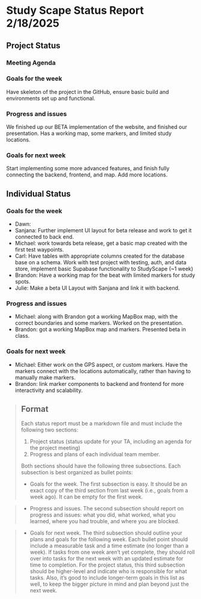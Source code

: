 # Study Scape Status Report 2/18/2025

## Project Status

### Meeting Agenda

### Goals for the week
Have skeleton of the project in the GitHub, ensure basic build and environments set up and functional.

### Progress and issues
We finished up our BETA implementation of the website, and finished our presentation. Has a working map, some markers, and limited study locations. 

### Goals for next week
Start implementing some more advanced features, and finish fully connecting the backend, frontend, and map. Add more locations. 

## Individual Status

### Goals for the week
- Dawn:
- Sanjana: Further implement UI layout for beta release and work to get it connected to back end. 
- Michael: work towards beta release, get a basic map created with the first test waypoints.
- Carl: Have tables with appropriate columns created for the database base on a schema. Work with test project with testing, auth, and data store, implement basic Supabase functionality to StudyScape (~1 week)
- Brandon: Have a working map for the beat with limited markers for study spots.
- Julie: Make a beta UI Layout with Sanjana and link it with backend.


### Progress and issues
- Michael: along with Brandon got a working MapBox map, with the correct boundaries and some markers. Worked on the presentation.
- Brandon: got a working MapBox map and markers. Presented beta in class.


### Goals for next week
- Michael: Either work on the GPS aspect, or custom markers. Have the markers connect with the locations automatically, rather than having to manually make markers. 
- Brandon: link marker components to backend and frontend for more interactivity and scalability.


> ## Format
> Each status report must be a markdown file and must include the following two sections:
> 1. Project status (status update for your TA, including an agenda for the project meeting)  
> 2. Progress and plans of each individual team member.  
>  
> Both sections should have the following three subsections. Each subsection is best organized as bullet points:
> - Goals for the week. The first subsection is easy. It should be an exact copy of the third section from last week (i.e., goals from a week ago). It can be empty for the first week. 

> - Progress and issues. The second subsection should report on progress and issues: what you did, what worked, what you learned, where you had trouble, and where you are blocked.

> - Goals for next week. The third subsection should outline your plans and goals for the following week. Each bullet point should include a measurable task and a time estimate (no longer than a week). If tasks from one week aren’t yet complete, they should roll over into tasks for the next week with an updated estimate for time to completion. For the project status, this third subsection should be higher-level and indicate who is responsible for what tasks. Also, it’s good to include longer-term goals in this list as well, to keep the bigger picture in mind and plan beyond just the next week.